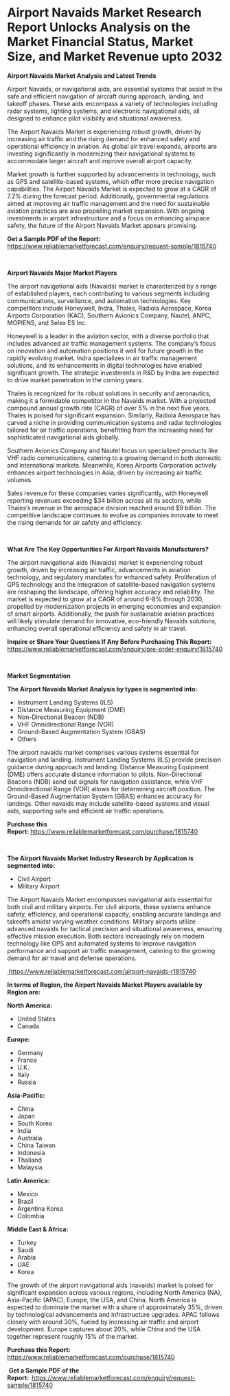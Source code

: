 <p><h1>Airport Navaids Market Research Report Unlocks Analysis on the Market Financial Status, Market Size, and Market Revenue upto 2032</h1></p><p><strong>Airport Navaids Market Analysis and Latest Trends</strong></p>
<p><p>Airport Navaids, or navigational aids, are essential systems that assist in the safe and efficient navigation of aircraft during approach, landing, and takeoff phases. These aids encompass a variety of technologies including radar systems, lighting systems, and electronic navigational aids, all designed to enhance pilot visibility and situational awareness.</p><p>The Airport Navaids Market is experiencing robust growth, driven by increasing air traffic and the rising demand for enhanced safety and operational efficiency in aviation. As global air travel expands, airports are investing significantly in modernizing their navigational systems to accommodate larger aircraft and improve overall airport capacity.</p><p>Market growth is further supported by advancements in technology, such as GPS and satellite-based systems, which offer more precise navigation capabilities. The Airport Navaids Market is expected to grow at a CAGR of 7.2% during the forecast period. Additionally, governmental regulations aimed at improving air traffic management and the need for sustainable aviation practices are also propelling market expansion. With ongoing investments in airport infrastructure and a focus on enhancing airspace safety, the future of the Airport Navaids Market appears promising.</p></p>
<p><strong>Get a Sample PDF of the Report:&nbsp;</strong> <a href="https://www.reliablemarketforecast.com/enquiry/request-sample/1815740?utm_campaign=2994&utm_medium=2&utm_source=Github&utm_content=ia&utm_term=16042025&utm_id=airport-navaids">https://www.reliablemarketforecast.com/enquiry/request-sample/1815740</a></p>
<p>&nbsp;</p>
<p><strong>Airport Navaids Major Market Players</strong></p>
<p><p>The airport navigational aids (Navaids) market is characterized by a range of established players, each contributing to various segments including communications, surveillance, and automation technologies. Key competitors include Honeywell, Indra, Thales, Radiola Aerospace, Korea Airports Corporation (KAC), Southern Avionics Company, Nautel, ANPC, MOPIENS, and Selex ES Inc.</p><p>Honeywell is a leader in the aviation sector, with a diverse portfolio that includes advanced air traffic management systems. The company’s focus on innovation and automation positions it well for future growth in the rapidly evolving market. Indra specializes in air traffic management solutions, and its enhancements in digital technologies have enabled significant growth. The strategic investments in R&D by Indra are expected to drive market penetration in the coming years.</p><p>Thales is recognized for its robust solutions in security and aeronautics, making it a formidable competitor in the Navaids market. With a projected compound annual growth rate (CAGR) of over 5% in the next five years, Thales is poised for significant expansion. Similarly, Radiola Aerospace has carved a niche in providing communication systems and radar technologies tailored for air traffic operations, benefitting from the increasing need for sophisticated navigational aids globally.</p><p>Southern Avionics Company and Nautel focus on specialized products like VHF radio communications, catering to a growing demand in both domestic and international markets. Meanwhile, Korea Airports Corporation actively enhances airport technologies in Asia, driven by increasing air traffic volumes.</p><p>Sales revenue for these companies varies significantly, with Honeywell reporting revenues exceeding $34 billion across all its sectors, while Thales’s revenue in the aerospace division reached around $9 billion. The competitive landscape continues to evolve as companies innovate to meet the rising demands for air safety and efficiency.</p></p>
<p>&nbsp;</p>
<p><strong>What Are The Key Opportunities For Airport Navaids Manufacturers?</strong></p>
<p><p>The airport navigational aids (Navaids) market is experiencing robust growth, driven by increasing air traffic, advancements in aviation technology, and regulatory mandates for enhanced safety. Proliferation of GPS technology and the integration of satellite-based navigation systems are reshaping the landscape, offering higher accuracy and reliability. The market is expected to grow at a CAGR of around 6-8% through 2030, propelled by modernization projects in emerging economies and expansion of smart airports. Additionally, the push for sustainable aviation practices will likely stimulate demand for innovative, eco-friendly Navaids solutions, enhancing overall operational efficiency and safety in air travel.</p></p>
<p><strong>Inquire or Share Your Questions If Any Before Purchasing This Report:</strong> <a href="https://www.reliablemarketforecast.com/enquiry/pre-order-enquiry/1815740?utm_campaign=2994&utm_medium=2&utm_source=Github&utm_content=ia&utm_term=16042025&utm_id=airport-navaids">https://www.reliablemarketforecast.com/enquiry/pre-order-enquiry/1815740</a></p>
<p>&nbsp;</p>
<p><strong>Market Segmentation</strong></p>
<p><strong>The Airport Navaids Market Analysis by types is segmented into:</strong></p>
<p><ul><li>Instrument Landing Systems (ILS)</li><li>Distance Measuring Equipment (DME)</li><li>Non-Directional Beacon (NDB)</li><li>VHF Omnidirectional Range (VOR)</li><li>Ground-Based Augmentation System (GBAS)</li><li>Others</li></ul></p>
<p><p>The airport navaids market comprises various systems essential for navigation and landing. Instrument Landing Systems (ILS) provide precision guidance during approach and landing. Distance Measuring Equipment (DME) offers accurate distance information to pilots. Non-Directional Beacons (NDB) send out signals for navigation assistance, while VHF Omnidirectional Range (VOR) allows for determining aircraft position. The Ground-Based Augmentation System (GBAS) enhances accuracy for landings. Other navaids may include satellite-based systems and visual aids, supporting safe and efficient air traffic operations.</p></p>
<p><strong>Purchase this Report:&nbsp;</strong><a href="https://www.reliablemarketforecast.com/purchase/1815740?utm_campaign=2994&utm_medium=2&utm_source=Github&utm_content=ia&utm_term=16042025&utm_id=airport-navaids">https://www.reliablemarketforecast.com/purchase/1815740</a></p>
<p>&nbsp;</p>
<p><strong>The Airport Navaids Market Industry Research by Application is segmented into:</strong></p>
<p><ul><li>Civil Airport</li><li>Military Airport</li></ul></p>
<p><p>The Airport Navaids Market encompasses navigational aids essential for both civil and military airports. For civil airports, these systems enhance safety, efficiency, and operational capacity, enabling accurate landings and takeoffs amidst varying weather conditions. Military airports utilize advanced navaids for tactical precision and situational awareness, ensuring effective mission execution. Both sectors increasingly rely on modern technology like GPS and automated systems to improve navigation performance and support air traffic management, catering to the growing demand for air travel and defense operations.</p></p>
<p><a href="https://www.reliablemarketforecast.com/airport-navaids-r1815740?utm_campaign=2994&utm_medium=2&utm_source=Github&utm_content=ia&utm_term=16042025&utm_id=airport-navaids">&nbsp;https://www.reliablemarketforecast.com/airport-navaids-r1815740</a></p>
<p><strong>In terms of Region, the Airport Navaids Market Players available by Region are:</strong></p>
<p>
    <p> <strong> North America: </strong>
        <ul>
            <li>United States</li>
            <li>Canada</li>
        </ul>
        </p> 
    <p> <strong> Europe: </strong>
        <ul>
            <li>Germany</li>
            <li>France</li>
            <li>U.K.</li>
            <li>Italy</li>
            <li>Russia</li>
        </ul>
        </p> 
    <p> <strong> Asia-Pacific: </strong>
        <ul>
            <li>China</li>
            <li>Japan</li>
            <li>South Korea</li>
            <li>India</li>
            <li>Australia</li>
            <li>China Taiwan</li>
            <li>Indonesia</li>
            <li>Thailand</li>
            <li>Malaysia</li>
        </ul>
        </p> 
    <p> <strong> Latin America: </strong>
        <ul>
            <li>Mexico</li>
            <li>Brazil</li>
            <li>Argentina Korea</li>
            <li>Colombia</li>
        </ul>
        </p> 
    <p> <strong> Middle East & Africa: </strong>
        <ul>
            <li>Turkey</li>
            <li>Saudi</li>
            <li>Arabia</li>
            <li>UAE</li>
            <li>Korea</li>
        </ul>
    </p>
    </p>
<p><p>The growth of the airport navigational aids (navaids) market is poised for significant expansion across various regions, including North America (NA), Asia-Pacific (APAC), Europe, the USA, and China. North America is expected to dominate the market with a share of approximately 35%, driven by technological advancements and infrastructure upgrades. APAC follows closely with around 30%, fueled by increasing air traffic and airport development. Europe captures about 20%, while China and the USA together represent roughly 15% of the market.</p></p>
<p><strong>Purchase this Report: </strong><a href="https://www.reliablemarketforecast.com/purchase/1815740?utm_campaign=2994&utm_medium=2&utm_source=Github&utm_content=ia&utm_term=16042025&utm_id=airport-navaids">https://www.reliablemarketforecast.com/purchase/1815740</a></p>
<p>&nbsp;<strong>Get a Sample PDF of the Report:&nbsp;&nbsp;</strong><a href="https://www.reliablemarketforecast.com/enquiry/request-sample/1815740?utm_campaign=2994&utm_medium=2&utm_source=Github&utm_content=ia&utm_term=16042025&utm_id=airport-navaids">https://www.reliablemarketforecast.com/enquiry/request-sample/1815740</a></p>
<p><strong></strong></p>
<p><p></p><p></p><p></p></p>